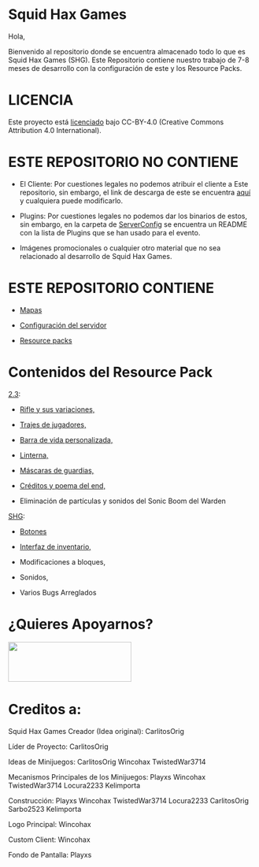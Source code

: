 # Squid Hax Games

Hola,

Bienvenido al repositorio donde se encuentra almacenado todo lo que es Squid Hax Games (SHG).
Este Repositorio contiene nuestro trabajo de 7-8 meses de desarrollo con la configuración de este y los Resource Packs.

# LICENCIA

Este proyecto está [licenciado](https://github.com/WinlandAtlas/SquidHaxGames/blob/main/LICENSE) bajo CC-BY-4.0 (Creative Commons Attribution 4.0 International).

# ESTE REPOSITORIO NO CONTIENE

- El Cliente:
Por cuestiones legales no podemos atribuir el cliente a Este repositorio, sin embargo, el link de descarga de este se encuentra [aquí](https://www.dropbox.com/scl/fi/42b62mc2pdlhs06nwj2li/SHGClient1.zip?rlkey=yqcozwnd3eicafa2lmtmv96fa&dl=1) y cualquiera puede modificarlo.

- Plugins:
Por cuestiones legales no podemos dar los binarios de estos, sin embargo, en la carpeta de [ServerConfig](https://github.com/WinlandAtlas/SquidHaxGames/tree/main/ServerConfig) se encuentra un README con la lista de Plugins que se han usado para el evento.

- Imágenes promocionales o cualquier otro material que no sea relacionado al desarrollo de Squid Hax Games.

# ESTE REPOSITORIO CONTIENE

- [Mapas](https://github.com/WinlandAtlas/SquidHaxGames/tree/main/Maps)

- [Configuración del servidor](https://github.com/WinlandAtlas/SquidHaxGames/tree/main/ServerConfig)

- [Resource packs](https://github.com/WinlandAtlas/SquidHaxGames/tree/main/ResourcePacks)

# Contenidos del Resource Pack

[2.3](https://github.com/WinlandAtlas/SquidHaxGames/blob/main/ResourcePacks/2.3ByPlayxs.zip):

- [Rifle y sus variaciones,](https://github.com/WinlandAtlas/SquidHaxGames/assets/100153287/6ba75644-53c1-4c89-a62c-a005d9b3cfc8)


- [Trajes de jugadores,](https://github.com/WinlandAtlas/SquidHaxGames/assets/100153287/61d8fda6-6044-497f-8c50-55b91189be23)


- [Barra de vida personalizada,](https://github.com/WinlandAtlas/SquidHaxGames/assets/100153287/5bcf650b-f4b6-42e4-93b0-b04311d5e910)


- [Linterna,](https://github.com/WinlandAtlas/SquidHaxGames/assets/100153287/d85e72e6-c5e4-43a5-a9f7-7429eab69271)

- [Máscaras de guardias,](https://github.com/WinlandAtlas/SquidHaxGames/assets/100153287/6c979b5b-e113-42c5-b257-69fad191e5a8)


- [Créditos y poema del end,](https://github.com/WinlandAtlas/SquidHaxGames/assets/100153287/7268c49e-79ab-453c-a7f0-0e582f005ce9)

- Eliminación de partículas y sonidos del Sonic Boom del Warden


[SHG](https://github.com/WinlandAtlas/SquidHaxGames/blob/main/ResourcePacks/shgGuiAndFixesByWincohax.zip):

- [Botones](https://github.com/WinlandAtlas/SquidHaxGames/assets/100153287/57808c8b-05e3-4196-b3f4-983f1e6632a6)

- [Interfaz de inventario,](https://github.com/WinlandAtlas/SquidHaxGames/assets/100153287/0bae108a-affa-4e85-a6c4-aace3b3e4ee5)

- Modificaciones a bloques,

- Sonidos,

- Varios Bugs Arreglados


# ¿Quieres Apoyarnos?

[<img src="https://uploads-ssl.webflow.com/5c14e387dab576fe667689cf/64f1a9ddd0246590df69ea1a_kofi_short_button_dark%25402x-p-500.png" width="250" height="81">](https://ko-fi.com/wincohax)

# Creditos a:

Squid Hax Games
Creador (Idea original): CarlitosOrig

Líder de Proyecto:
CarlitosOrig

Ideas de Minijuegos:
CarlitosOrig
Wincohax
TwistedWar3714

Mecanismos Principales de los Minijuegos:
Playxs
Wincohax
TwistedWar3714
Locura2233
Kelimporta

Construcción:
Playxs
Wincohax
TwistedWar3714
Locura2233
CarlitosOrig
Sarbo2523
Kelimporta

Logo Principal:
Wincohax

Custom Client:
Wincohax

Fondo de Pantalla:
Playxs


